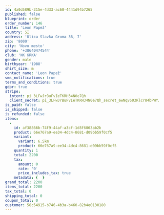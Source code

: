 ```yaml
---
id: 4a0d589b-315e-4d33-ac60-4441d94b7265
published: false
blueprint: order
order_number: 146
title: 'Leon Papež'
country: SI
address: 'Ulica Slavka Gruma 36, 7'
zip: '8000'
city: 'Novo mesto'
phone: '+38640474544'
club: 'NK KRKA'
gender: male
birthyear: '1988'
shirt_size: m
contact_name: 'Leon Papež'
sms_notifications: true
terms_and_conditions: true
gdpr: true
stripe:
  intent: pi_3LFwJrBuFvIeTKRH34N0e7Qh
  client_secret: pi_3LFwJrBuFvIeTKRH34N0e7Qh_secret_6wNqv603Rlcr84bPWYJjBw1uf
is_paid: false
is_shipped: false
is_refunded: false
items:
  -
    id: af38866b-74f9-44af-a3cf-1d8f6063ab2b
    product: 66e767a9-ee34-4dc4-8681-d09bb59f0cf5
    variant:
      variant: 6.5km
      product: 66e767a9-ee34-4dc4-8681-d09bb59f0cf5
    quantity: 1
    total: 2200
    tax:
      amount: 0
      rate: '0'
      price_includes_tax: true
    metadata: {  }
grand_total: 2200
items_total: 2200
tax_total: 0
shipping_total: 0
coupon_total: 0
customer: 58c54915-b746-4b3a-b460-82b4e0130180
---
```

